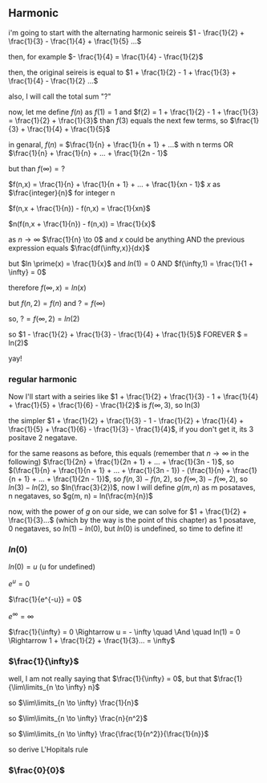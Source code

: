## Harmonic

i'm going to start with the alternating harmonic seireis $1 - \frac{1}{2} + \frac{1}{3} - \frac{1}{4} + \frac{1}{5} ...$

then, for example $- \frac{1}{4} = \frac{1}{4} - \frac{1}{2}$

then, the original seireis is equal to $1 + \frac{1}{2} - 1 + \frac{1}{3} + \frac{1}{4} - \frac{1}{2} ...$

also, I will call the total sum "?"

now, let me define $f(n)$ as $f(1) = 1$ and $f(2) = 1 + \frac{1}{2} - 1 + \frac{1}{3} = \frac{1}{2} + \frac{1}{3}$ than $f(3)$ equals the next few terms, so $\frac{1}{3} + \frac{1}{4} + \frac{1}{5}$

in genaral, $f(n)$ = $\frac{1}{n} + \frac{1}{n + 1} + ...$ with n terms OR $\frac{1}{n} + \frac{1}{n} + ... + \frac{1}{2n - 1}$

but than $f(\infty) = ?$

$f(n,x) = \frac{1}{n} + \frac{1}{n + 1} + ... + \frac{1}{xn - 1}$ $x$ as $\frac{integer}{n}$ for integer n

$f(n,x + \frac{1}{n}) - f(n,x) = \frac{1}{xn}$

$n(f(n,x + \frac{1}{n}) - f(n,x)) = \frac{1}{x}$

as $n \to \infty$ $\frac{1}{n} \to 0$ and $x$ could be anything AND the previous expression equals $\frac{df(\infty,x)}{dx}$

but $ln \prime(x) = \frac{1}{x}$ and $ln(1) = 0$ AND $f(\infty,1) = \frac{1}{1 + \infty} = 0$

therefore $f(\infty,x) = ln(x)$

but $f(n,2) = f(n)$ and $? = f(\infty)$

so, $? = f(\infty,2) = ln(2)$

so $1 - \frac{1}{2} + \frac{1}{3} - \frac{1}{4} + \frac{1}{5}$ FOREVER $ = ln(2)$

yay!

### regular harmonic

Now I'll start with a seiries like $1 + \frac{1}{2} + \frac{1}{3} - 1 + \frac{1}{4} + \frac{1}{5} + \frac{1}{6} - \frac{1}{2}$ is $f(\infty, 3)$, so ln(3)

the simpler $1 + \frac{1}{2} + \frac{1}{3} - 1 - \frac{1}{2} + \frac{1}{4} + \frac{1}{5} + \frac{1}{6} - \frac{1}{3} - \frac{1}{4}$, if you don't get it, its 3 positave 2 negatave.

for the same reasons as before, this equals (remember that $n \to \infty$ in the following) $\frac{1}{2n} + \frac{1}{2n + 1} + ... + \frac{1}{3n - 1}$, so $(\frac{1}{n} + \frac{1}{n + 1} + ... + \frac{1}{3n - 1}) - (\frac{1}{n} + \frac{1}{n + 1} + ... + \frac{1}{2n - 1})$, so $f(n, 3) - f(n, 2)$, so $f(\infty, 3) - f(\infty, 2)$, so $ln(3) - ln(2)$, so $ln(\frac{3}{2})$, now I will define $g(m, n)$ as m posataves, n negataves, so $g(m, n) = ln(\frac{m}{n})$

now, with the power of $g$ on our side, we can solve for $1 + \frac{1}{2} + \frac{1}{3}...$ (which by the way is the point of this chapter) as 1 posatave, 0 negataves, so $ln(1) - ln(0)$, but $ln(0)$ is undefined, so time to define it!

### $ln(0)$

$ln(0) = u$ (u for undefined)

$e^u = 0$

$\frac{1}{e^{-u}} = 0$

$e^{\infty} = \infty$

$\frac{1}{\infty} = 0 \Rightarrow u = - \infty \quad \And \quad ln(1) = 0 \Rightarrow 1 + \frac{1}{2} + \frac{1}{3}... = \infty$

### $\frac{1}{\infty}$

well, I am not really saying that $\frac{1}{\infty} = 0$, but that $\frac{1}{\lim\limits_{n \to \infty} n}$

so $\lim\limits_{n \to \infty} \frac{1}{n}$

so $\lim\limits_{n \to \infty} \frac{n}{n^2}$

so $\lim\limits_{n \to \infty} \frac{\frac{1}{n^2}}{\frac{1}{n}}$

so derive L'Hopitals rule

### $\frac{0}{0}$
